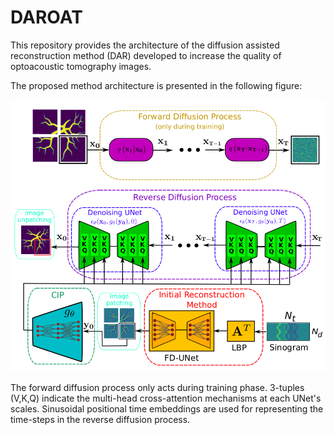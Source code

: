 # DAROAT
This repository provides the architecture of the diffusion assisted reconstruction method (DAR) developed to increase the quality of optoacoustic tomography images.

The proposed method architecture is presented in the following figure:

![plot](./images/architecturev4.png)

The forward diffusion process only acts during training phase. 3-tuples (V,K,Q) indicate the multi-head cross-attention mechanisms at each UNet's scales. Sinusoidal positional time embeddings are used for representing the time-steps in the reverse diffusion process.
